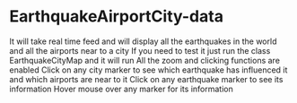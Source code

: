 # EarthquakeAirportCity-data
It will take real time feed and will display all the earthquakes in the world and all the airports near to a city
If you need to test it just run the class EarthquakeCityMap and it will run
All the zoom and clicking functions are enabled
Click on any city marker to see which earthquake has influenced it and which airports are near to it 
Click on any earthquake marker to see its information
Hover mouse over any marker for its information
